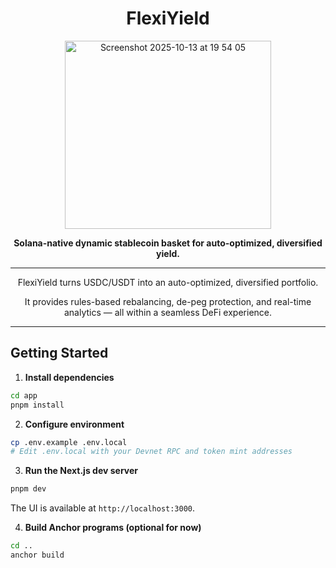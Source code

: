 <h1 align="center">FlexiYield</h1>

<p align="center">
  <img width="330" height="301" alt="Screenshot 2025-10-13 at 19 54 05" src="https://github.com/user-attachments/assets/b0948993-7b98-439c-863c-8e4e5aa3f653" />
</p>

<p align="center">
  <b>Solana-native dynamic stablecoin basket for auto-optimized, diversified yield.</b>
</p>

---

<p align="center">
FlexiYield turns USDC/USDT into an auto-optimized, diversified portfolio.  
</p>

 <p align="center"> 
It provides rules-based rebalancing, de-peg protection, and real-time analytics — all within a seamless DeFi experience.
</p>

---

## Getting Started

1. **Install dependencies**
  ```bash
  cd app
  pnpm install
  ```

2. **Configure environment**
  ```bash
  cp .env.example .env.local
  # Edit .env.local with your Devnet RPC and token mint addresses
  ```

3. **Run the Next.js dev server**
  ```bash
  pnpm dev
  ```
  The UI is available at `http://localhost:3000`.

4. **Build Anchor programs (optional for now)**
  ```bash
  cd ..
  anchor build
  ```
